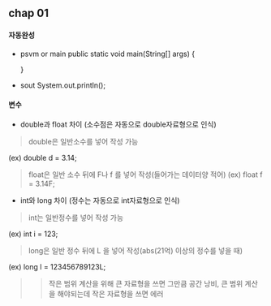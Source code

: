 ## chap 01
#### 자동완성
- psvm or main
 public static void main(String[] args) {
        
     }

- sout
 System.out.println();


#### 변수
- double과 float 차이 (소수점은 자동으로 double자료형으로 인식)
> double은 일반소수를 넣어 작성 가능

 (ex) double d = 3.14;
> float은 일반 소수 뒤에 F나 f 를 넣어 작성(들어가는 데이터양 적어)
 (ex) float f = 3.14F;

- int와 long 차이 (정수는 자동으로 int자료형으로 인식)
> int는 일반정수를 넣어 작성 가능

 (ex) int i = 123;
> long은 일반 정수 뒤에 L 을 넣어 작성(abs(21억) 이상의 정수를 넣을 때)

 (ex) long l = 123456789123L;

>> 작은 범위 계산을 위해 큰 자료형을 쓰면 그만큼 공간 낭비, 큰 범위 계산을 해야되는데 작은 자료형을 쓰면 에러
